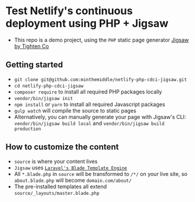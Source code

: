 # Test Netlify's continuous deployment using PHP + Jigsaw

- This repo is a demo project, using the `PHP` static page generator [Jigsaw by Tighten Co](https://github.com/tightenco/jigsaw)

## Getting started
- `git clone git@github.com:minthemiddle/netlify-php-cdci-jigsaw.git`
- `cd netlify-php-cdci-jigsaw`
- `composer require` to install all required PHP packages locally
- `vendor/bin/jigsaw init`
- `npm install` or `yarn` to install all required Javascript packages
- `gulp watch` will compile the source to static pages
- Alternatively, you can manually generate your page with Jigsaw's CLI: `vendor/bin/jigsaw build local` and `vendor/bin/jigsaw build production`

## How to customize the content

- `source` is where your content lives
- `Jigsaw` uses [`Laravel's Blade Template Engine`](https://laravel.com/docs/5.5/blade)
- All `*.blade.php` in `source` will be transformed to `/*/` on your live site, so `about.blade.php` will become `domain.com/about/`
- The pre-installed templates all extend `source/_layouts/master.blade.php`